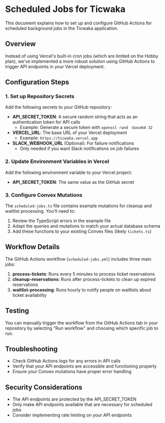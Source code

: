 # Scheduled Jobs for Ticwaka

This document explains how to set up and configure GitHub Actions for scheduled background jobs in the Ticwaka application.

## Overview

Instead of using Vercel's built-in cron jobs (which are limited on the Hobby plan), we've implemented a more robust solution using GitHub Actions to trigger API endpoints in your Vercel deployment.

## Configuration Steps

### 1. Set up Repository Secrets

Add the following secrets to your GitHub repository:

- **API_SECRET_TOKEN**: A secure random string that acts as an authentication token for API calls
  - Example: Generate a secure token with `openssl rand -base64 32`
- **VERCEL_URL**: The base URL of your Vercel deployment
  - Example: `https://ticwaka.vercel.app`
- **SLACK_WEBHOOK_URL** (Optional): For failure notifications
  - Only needed if you want Slack notifications on job failures

### 2. Update Environment Variables in Vercel

Add the following environment variable to your Vercel project:

- **API_SECRET_TOKEN**: The same value as the GitHub secret

### 3. Configure Convex Mutations

The `scheduled-jobs.ts` file contains example mutations for cleanup and waitlist processing. You'll need to:

1. Review the TypeScript errors in the example file
2. Adapt the queries and mutations to match your actual database schema
3. Add these functions to your existing Convex files (likely `tickets.ts`)

## Workflow Details

The GitHub Actions workflow (`scheduled-jobs.yml`) includes three main jobs:

1. **process-tickets**: Runs every 5 minutes to process ticket reservations
2. **cleanup-reservations**: Runs after process-tickets to clean up expired reservations
3. **waitlist-processing**: Runs hourly to notify people on waitlists about ticket availability

## Testing

You can manually trigger the workflow from the GitHub Actions tab in your repository by selecting "Run workflow" and choosing which specific job to run.

## Troubleshooting

- Check GitHub Actions logs for any errors in API calls
- Verify that your API endpoints are accessible and functioning properly
- Ensure your Convex mutations have proper error handling

## Security Considerations

- The API endpoints are protected by the API_SECRET_TOKEN
- Only make API endpoints available that are necessary for scheduled jobs
- Consider implementing rate limiting on your API endpoints
